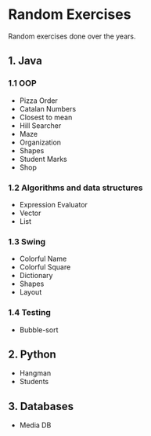 # Random Exercises
Random exercises done over the years. 

## 1. Java

### 1.1 OOP
* Pizza Order
* Catalan Numbers
* Closest to mean
* Hill Searcher
* Maze
* Organization
* Shapes
* Student Marks
* Shop

### 1.2 Algorithms and data structures
* Expression Evaluator
* Vector
* List

### 1.3 Swing
* Colorful Name
* Colorful Square
* Dictionary
* Shapes
* Layout

### 1.4 Testing
* Bubble-sort

## 2. Python
* Hangman
* Students

## 3. Databases

* Media DB